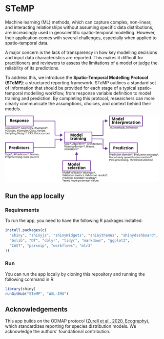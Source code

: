 # STeMP

Machine learning (ML) methods, which can capture complex, non-linear, and interacting relationships without assuming specific data distributions, are increasingly used in geoscientific spatio-temporal modelling. 
However, their application comes with several challenges, especially when applied to spatio-temporal data.

A major concern is the lack of transparency in how key modelling decisions and input data characteristics are reported. 
This makes it difficult for practitioners and reviewers to assess the limitations of a model or judge the reliability of its predictions.

To address this, we introduce the **Spatio-Temporal Modelling Protocol (STeMP)**: a structured reporting framework. 
STeMP outlines a standard set of information that should be provided for each stage of a typical spatio-temporal modelling workflow, from response variable definition to model training and prediction. By completing this protocol, researchers can more clearly communicate the assumptions, choices, and context behind their models.

<img src="www/workflow.png" alt="ODMAP workflow" width="700">

<!--
This [Shiny web application](https://odmap.wsl.ch/) helps to implement the ODMAP approach and produces well formatted protocols that can be exported for further usage. For further explanation please refer to the original publication [(Zurell et al., 2020)](https://onlinelibrary.wiley.com/doi/full/10.1111/ecog.04960). 
-->

## Run the app locally

### Requirements

To run the app, you need to have the following R packages installed:

```R
install.packages(c(
  "shiny", "shinyjs", "shinyWidgets", "shinythemes", "shinydashboard", "shinyBS",
  "bslib", "DT", "dplyr", "tidyr", "markdown", "ggplot2",
  "CAST", "parsnip", "workflows", "mlr3"
))
```

### Run

You can run the app locally by cloning this repository and running the following command in R:

```R
library(shiny)
runGitHub("STeMP", "WSL-IMU")
```

<!--

## Citation

Please cite as follows:

-->

## Acknowledgements

This app builds on the ODMAP protocol ([Zurell et al., 2020, Ecography](https://onlinelibrary.wiley.com/doi/full/10.1111/ecog.04960)), which standardizes reporting for species distribution models. 
We acknowledge the authors' foundational contribution.

